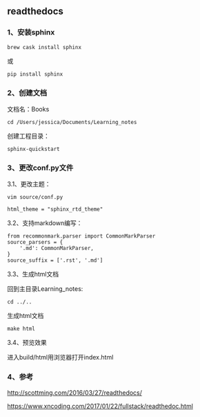 ## readthedocs

### 1、安装sphinx

```brew cask install sphinx```

或

```pip install sphinx```

### 2、创建文档

文档名：Books

```cd /Users/jessica/Documents/Learning_notes```

创建工程目录：

```sphinx-quickstart```

### 3、更改conf.py文件

3.1、更改主题：

```vim source/conf.py```

```html_theme = "sphinx_rtd_theme"```

3.2、支持markdown编写：

```
from recommonmark.parser import CommonMarkParser
source_parsers = {
    '.md': CommonMarkParser,
}
source_suffix = ['.rst', '.md']
```

3.3、生成html文档

回到主目录Learning_notes:

```cd ../..```

生成html文档

```make html```

3.4、预览效果

进入build/html用浏览器打开index.html

### 4、参考

http://scottming.com/2016/03/27/readthedocs/

https://www.xncoding.com/2017/01/22/fullstack/readthedoc.html



